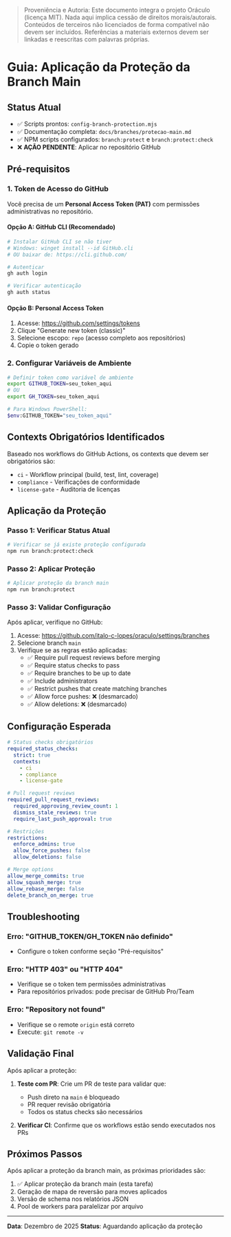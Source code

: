 > Proveniência e Autoria: Este documento integra o projeto Oráculo (licença MIT).
> Nada aqui implica cessão de direitos morais/autorais.
> Conteúdos de terceiros não licenciados de forma compatível não devem ser incluídos.
> Referências a materiais externos devem ser linkadas e reescritas com palavras próprias.

# Guia: Aplicação da Proteção da Branch Main

## Status Atual

- ✅ Scripts prontos: `config-branch-protection.mjs`
- ✅ Documentação completa: `docs/branches/protecao-main.md`
- ✅ NPM scripts configurados: `branch:protect` e `branch:protect:check`
- ❌ **AÇÃO PENDENTE**: Aplicar no repositório GitHub

## Pré-requisitos

### 1. Token de Acesso do GitHub

Você precisa de um **Personal Access Token (PAT)** com permissões administrativas no repositório.

#### Opção A: GitHub CLI (Recomendado)

```bash
# Instalar GitHub CLI se não tiver
# Windows: winget install --id GitHub.cli
# OU baixar de: https://cli.github.com/

# Autenticar
gh auth login

# Verificar autenticação
gh auth status
```

#### Opção B: Personal Access Token

1. Acesse: <https://github.com/settings/tokens>
2. Clique "Generate new token (classic)"
3. Selecione escopo: `repo` (acesso completo aos repositórios)
4. Copie o token gerado

### 2. Configurar Variáveis de Ambiente

```bash
# Definir token como variável de ambiente
export GITHUB_TOKEN=seu_token_aqui
# OU
export GH_TOKEN=seu_token_aqui

# Para Windows PowerShell:
$env:GITHUB_TOKEN="seu_token_aqui"
```

## Contexts Obrigatórios Identificados

Baseado nos workflows do GitHub Actions, os contexts que devem ser obrigatórios são:

- `ci` - Workflow principal (build, test, lint, coverage)
- `compliance` - Verificações de conformidade
- `license-gate` - Auditoria de licenças

## Aplicação da Proteção

### Passo 1: Verificar Status Atual

```bash
# Verificar se já existe proteção configurada
npm run branch:protect:check
```

### Passo 2: Aplicar Proteção

```bash
# Aplicar proteção da branch main
npm run branch:protect
```

### Passo 3: Validar Configuração

Após aplicar, verifique no GitHub:

1. Acesse: <https://github.com/italo-c-lopes/oraculo/settings/branches>
2. Selecione branch `main`
3. Verifique se as regras estão aplicadas:
   - ✅ Require pull request reviews before merging
   - ✅ Require status checks to pass
   - ✅ Require branches to be up to date
   - ✅ Include administrators
   - ✅ Restrict pushes that create matching branches
   - ✅ Allow force pushes: ❌ (desmarcado)
   - ✅ Allow deletions: ❌ (desmarcado)

## Configuração Esperada

```yaml
# Status checks obrigatórios
required_status_checks:
  strict: true
  contexts:
    - ci
    - compliance
    - license-gate

# Pull request reviews
required_pull_request_reviews:
  required_approving_review_count: 1
  dismiss_stale_reviews: true
  require_last_push_approval: true

# Restrições
restrictions:
  enforce_admins: true
  allow_force_pushes: false
  allow_deletions: false

# Merge options
allow_merge_commits: true
allow_squash_merge: true
allow_rebase_merge: false
delete_branch_on_merge: true
```

## Troubleshooting

### Erro: "GITHUB_TOKEN/GH_TOKEN não definido"

- Configure o token conforme seção "Pré-requisitos"

### Erro: "HTTP 403" ou "HTTP 404"

- Verifique se o token tem permissões administrativas
- Para repositórios privados: pode precisar de GitHub Pro/Team

### Erro: "Repository not found"

- Verifique se o remote `origin` está correto
- Execute: `git remote -v`

## Validação Final

Após aplicar a proteção:

1. **Teste com PR**: Crie um PR de teste para validar que:
   - Push direto na `main` é bloqueado
   - PR requer revisão obrigatória
   - Todos os status checks são necessários

2. **Verificar CI**: Confirme que os workflows estão sendo executados nos PRs

## Próximos Passos

Após aplicar a proteção da branch main, as próximas prioridades são:

1. ✅ Aplicar proteção da branch main (esta tarefa)
2. Geração de mapa de reversão para moves aplicados
3. Versão de schema nos relatórios JSON
4. Pool de workers para paralelizar por arquivo

---

**Data**: Dezembro de 2025
**Status**: Aguardando aplicação da proteção
